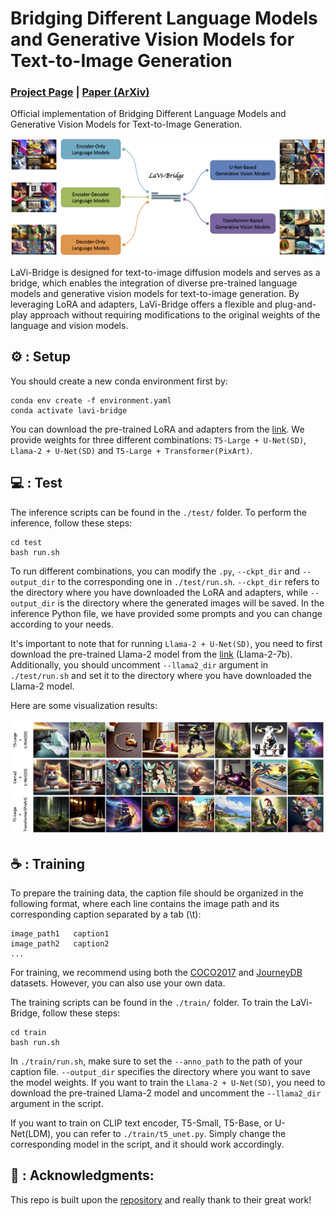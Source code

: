 # Bridging Different Language Models and Generative Vision Models for Text-to-Image Generation

### [Project Page](https://shihaozhaozsh.github.io/LaVi-Bridge/) | [Paper (ArXiv)](https://arxiv.org/abs/2403.07860)

Official implementation of Bridging Different Language Models and Generative Vision Models for Text-to-Image Generation.

<img width="800" alt="image" src="./figs/overview.png">

LaVi-Bridge is designed for text-to-image diffusion models and serves as a bridge, which enables the integration of diverse pre-trained language models and generative vision models for text-to-image generation. By leveraging LoRA and adapters, LaVi-Bridge offers a flexible and plug-and-play approach without requiring modifications to the original weights of the language and vision models. <!---For more technical details, please refer to our [paper](xxx).-->

## ⚙ : Setup

You should create a new conda environment first by:

    conda env create -f environment.yaml
    conda activate lavi-bridge

You can download the pre-trained LoRA and adapters from the [link](https://huggingface.co/shihaozhao/LaVi-Bridge/tree/main). We provide weights for three different combinations: `T5-Large + U-Net(SD)`, `Llama-2 + U-Net(SD)` and `T5-Large + Transformer(PixArt)`.

## 💻 : Test

The inference scripts can be found in the `./test/` folder. To perform the inference, follow these steps:

    cd test
    bash run.sh
    
To run different combinations, you can modify the `.py`, `--ckpt_dir` and `--output_dir` to the corresponding one in `./test/run.sh`. `--ckpt_dir` refers to the directory where you have downloaded the LoRA and adapters, while `--output_dir` is the directory where the generated images will be saved. In the inference Python file, we have provided some prompts and you can change according to your needs.

It's important to note that for running `Llama-2 + U-Net(SD)`, you need to first download the pre-trained Llama-2 model from the [link](https://llama.meta.com/llama2/) (Llama-2-7b). Additionally, you should uncomment `--llama2_dir` argument in `./test/run.sh` and set it to the directory where you have downloaded the Llama-2 model.

Here are some visualization results:

<img width="800" alt="image" src="./figs/results.png">

## ☕️ : Training

To prepare the training data, the caption file should be organized in the following format, where each line contains the image path and its corresponding caption separated by a tab (\t):

    image_path1   caption1
    image_path2   caption2
    ...

For training, we recommend using both the [COCO2017](https://cocodataset.org/#home) and [JourneyDB](https://arxiv.org/abs/2307.00716) datasets. However, you can also use your own data.

The training scripts can be found in the `./train/` folder. To train the LaVi-Bridge, follow these steps:

    cd train
    bash run.sh

In `./train/run.sh`, make sure to set the `--anno_path` to the path of your caption file. `--output_dir` specifies the directory where you want to save the model weights. If you want to train the `Llama-2 + U-Net(SD)`, you need to download the pre-trained Llama-2 model and uncomment the `--llama2_dir` argument in the script.

If you want to train on CLIP text encoder, T5-Small, T5-Base, or U-Net(LDM), you can refer to `./train/t5_unet.py`. Simply change the corresponding model in the script, and it should work accordingly.

## 🎉 : Acknowledgments:

This repo is built upon the [repository](https://github.com/cloneofsimo/lora) and really thank to their great work!

<!---## 📖 : Citation

```bibtex
xxx
```-->
